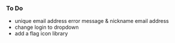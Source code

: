 ### To Do
* unique email address error message & nickname email address
* change login to dropdown
* add a flag icon library